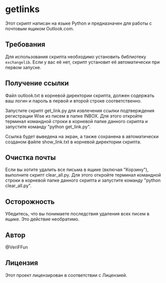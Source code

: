 # getlinks
Этот скрипт написан на языке Python и предназначен для работы с почтовым ящиком Outlook.com. 

## Требования

Для использования скрипта необходимо установить библиотеку `exchangelib`. 
Если у вас её нет, скрипт установит её автоматически при первом запуске.


## Получение ссылки
Файл outlook.txt в корневой директории скрипта, должен содержать ваш логин и пароль в первой и второй строке соответственно.

Запустите скрипт get_link.py для извлечения ссылки подтверждения регистрации Wise из писем в папке INBOX. Для этого откройте терминал командной строки в корневой папке данного скрипта и запустите команду "python get_link.py".

Ссылка будет выведена на экран, а также сохранена в автоматически созданом файле show_link.txt в корневой директории скрипта.

## Очистка почты
Если вы хотите удалить все письма в ящике (включая "Корзину"), выполните скрипт clear_all.py. Для этого откройте терминал командной строки в корневой папке данного скрипта и запустите команду "python clear_all.py".

## Осторожность
Убедитесь, что вы понимаете последствия удаления всех писем в ящике. Это действие необратимо.

## Автор
@VeriFFun

## Лицензия
Этот проект лицензирован в соответствии с Лицензией.
